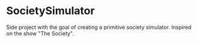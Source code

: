 # SocietySimulator
Side project with the goal of creating a primitive society simulator. Inspired on the show "The Society".
